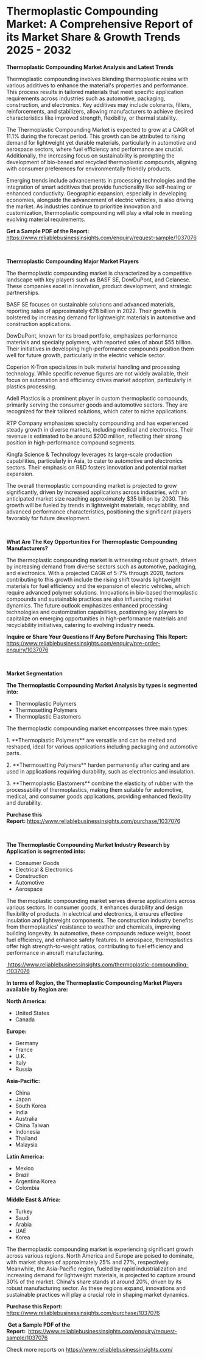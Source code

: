 <p><h1>Thermoplastic Compounding Market: A Comprehensive Report of its Market Share & Growth Trends 2025 - 2032</h1></p><p><strong>Thermoplastic Compounding Market Analysis and Latest Trends</strong></p>
<p><p>Thermoplastic compounding involves blending thermoplastic resins with various additives to enhance the material's properties and performance. This process results in tailored materials that meet specific application requirements across industries such as automotive, packaging, construction, and electronics. Key additives may include colorants, fillers, reinforcements, and stabilizers, allowing manufacturers to achieve desired characteristics like improved strength, flexibility, or thermal stability.</p><p>The Thermoplastic Compounding Market is expected to grow at a CAGR of 11.1% during the forecast period. This growth can be attributed to rising demand for lightweight yet durable materials, particularly in automotive and aerospace sectors, where fuel efficiency and performance are crucial. Additionally, the increasing focus on sustainability is prompting the development of bio-based and recycled thermoplastic compounds, aligning with consumer preferences for environmentally friendly products. </p><p>Emerging trends include advancements in processing technologies and the integration of smart additives that provide functionality like self-healing or enhanced conductivity. Geographic expansion, especially in developing economies, alongside the advancement of electric vehicles, is also driving the market. As industries continue to prioritize innovation and customization, thermoplastic compounding will play a vital role in meeting evolving material requirements.</p></p>
<p><strong>Get a Sample PDF of the Report:&nbsp;</strong> <a href="https://www.reliablebusinessinsights.com/enquiry/request-sample/1037076?utm_campaign=3499&utm_medium=2&utm_source=Github&utm_content=ia&utm_term=01042025&utm_id=thermoplastic-compounding">https://www.reliablebusinessinsights.com/enquiry/request-sample/1037076</a></p>
<p>&nbsp;</p>
<p><strong>Thermoplastic Compounding Major Market Players</strong></p>
<p><p>The thermoplastic compounding market is characterized by a competitive landscape with key players such as BASF SE, DowDuPont, and Celanese. These companies excel in innovation, product development, and strategic partnerships.</p><p>BASF SE focuses on sustainable solutions and advanced materials, reporting sales of approximately €78 billion in 2022. Their growth is bolstered by increasing demand for lightweight materials in automotive and construction applications.</p><p>DowDuPont, known for its broad portfolio, emphasizes performance materials and specialty polymers, with reported sales of about $55 billion. Their initiatives in developing high-performance compounds position them well for future growth, particularly in the electric vehicle sector.</p><p>Coperion K-Tron specializes in bulk material handling and processing technology. While specific revenue figures are not widely available, their focus on automation and efficiency drives market adoption, particularly in plastics processing.</p><p>Adell Plastics is a prominent player in custom thermoplastic compounds, primarily serving the consumer goods and automotive sectors. They are recognized for their tailored solutions, which cater to niche applications.</p><p>RTP Company emphasizes specialty compounding and has experienced steady growth in diverse markets, including medical and electronics. Their revenue is estimated to be around $200 million, reflecting their strong position in high-performance compound segments.</p><p>Kingfa Science & Technology leverages its large-scale production capabilities, particularly in Asia, to cater to automotive and electronics sectors. Their emphasis on R&D fosters innovation and potential market expansion.</p><p>The overall thermoplastic compounding market is projected to grow significantly, driven by increased applications across industries, with an anticipated market size reaching approximately $35 billion by 2030. This growth will be fueled by trends in lightweight materials, recyclability, and advanced performance characteristics, positioning the significant players favorably for future development.</p></p>
<p>&nbsp;</p>
<p><strong>What Are The Key Opportunities For Thermoplastic Compounding Manufacturers?</strong></p>
<p><p>The thermoplastic compounding market is witnessing robust growth, driven by increasing demand from diverse sectors such as automotive, packaging, and electronics. With a projected CAGR of 5-7% through 2028, factors contributing to this growth include the rising shift towards lightweight materials for fuel efficiency and the expansion of electric vehicles, which require advanced polymer solutions. Innovations in bio-based thermoplastic compounds and sustainable practices are also influencing market dynamics. The future outlook emphasizes enhanced processing technologies and customization capabilities, positioning key players to capitalize on emerging opportunities in high-performance materials and recyclability initiatives, catering to evolving industry needs.</p></p>
<p><strong>Inquire or Share Your Questions If Any Before Purchasing This Report:</strong> <a href="https://www.reliablebusinessinsights.com/enquiry/pre-order-enquiry/1037076?utm_campaign=3499&utm_medium=2&utm_source=Github&utm_content=ia&utm_term=01042025&utm_id=thermoplastic-compounding">https://www.reliablebusinessinsights.com/enquiry/pre-order-enquiry/1037076</a></p>
<p>&nbsp;</p>
<p><strong>Market Segmentation</strong></p>
<p><strong>The Thermoplastic Compounding Market Analysis by types is segmented into:</strong></p>
<p><ul><li>Thermoplastic Polymers</li><li>Thermosetting Polymers</li><li>Thermoplastic Elastomers</li></ul></p>
<p><p>The thermoplastic compounding market encompasses three main types: </p><p>1. **Thermoplastic Polymers** are versatile and can be melted and reshaped, ideal for various applications including packaging and automotive parts. </p><p>2. **Thermosetting Polymers** harden permanently after curing and are used in applications requiring durability, such as electronics and insulation. </p><p>3. **Thermoplastic Elastomers** combine the elasticity of rubber with the processability of thermoplastics, making them suitable for automotive, medical, and consumer goods applications, providing enhanced flexibility and durability.</p></p>
<p><strong>Purchase this Report:&nbsp;</strong><a href="https://www.reliablebusinessinsights.com/purchase/1037076?utm_campaign=3499&utm_medium=2&utm_source=Github&utm_content=ia&utm_term=01042025&utm_id=thermoplastic-compounding">https://www.reliablebusinessinsights.com/purchase/1037076</a></p>
<p>&nbsp;</p>
<p><strong>The Thermoplastic Compounding Market Industry Research by Application is segmented into:</strong></p>
<p><ul><li>Consumer Goods</li><li>Electrical & Electronics</li><li>Construction</li><li>Automotive</li><li>Aerospace</li></ul></p>
<p><p>The thermoplastic compounding market serves diverse applications across various sectors. In consumer goods, it enhances durability and design flexibility of products. In electrical and electronics, it ensures effective insulation and lightweight components. The construction industry benefits from thermoplastics' resistance to weather and chemicals, improving building longevity. In automotive, these compounds reduce weight, boost fuel efficiency, and enhance safety features. In aerospace, thermoplastics offer high strength-to-weight ratios, contributing to fuel efficiency and performance in aircraft manufacturing.</p></p>
<p><a href="https://www.reliablebusinessinsights.com/thermoplastic-compounding-r1037076?utm_campaign=3499&utm_medium=2&utm_source=Github&utm_content=ia&utm_term=01042025&utm_id=thermoplastic-compounding">&nbsp;https://www.reliablebusinessinsights.com/thermoplastic-compounding-r1037076</a></p>
<p><strong>In terms of Region, the Thermoplastic Compounding Market Players available by Region are:</strong></p>
<p>
    <p> <strong> North America: </strong>
        <ul>
            <li>United States</li>
            <li>Canada</li>
        </ul>
        </p> 
    <p> <strong> Europe: </strong>
        <ul>
            <li>Germany</li>
            <li>France</li>
            <li>U.K.</li>
            <li>Italy</li>
            <li>Russia</li>
        </ul>
        </p> 
    <p> <strong> Asia-Pacific: </strong>
        <ul>
            <li>China</li>
            <li>Japan</li>
            <li>South Korea</li>
            <li>India</li>
            <li>Australia</li>
            <li>China Taiwan</li>
            <li>Indonesia</li>
            <li>Thailand</li>
            <li>Malaysia</li>
        </ul>
        </p> 
    <p> <strong> Latin America: </strong>
        <ul>
            <li>Mexico</li>
            <li>Brazil</li>
            <li>Argentina Korea</li>
            <li>Colombia</li>
        </ul>
        </p> 
    <p> <strong> Middle East & Africa: </strong>
        <ul>
            <li>Turkey</li>
            <li>Saudi</li>
            <li>Arabia</li>
            <li>UAE</li>
            <li>Korea</li>
        </ul>
    </p>
    </p>
<p><p>The thermoplastic compounding market is experiencing significant growth across various regions. North America and Europe are poised to dominate, with market shares of approximately 25% and 27%, respectively. Meanwhile, the Asia-Pacific region, fueled by rapid industrialization and increasing demand for lightweight materials, is projected to capture around 30% of the market. China's share stands at around 20%, driven by its robust manufacturing sector. As these regions expand, innovations and sustainable practices will play a crucial role in shaping market dynamics.</p></p>
<p><strong>Purchase this Report: </strong><a href="https://www.reliablebusinessinsights.com/purchase/1037076?utm_campaign=3499&utm_medium=2&utm_source=Github&utm_content=ia&utm_term=01042025&utm_id=thermoplastic-compounding">https://www.reliablebusinessinsights.com/purchase/1037076</a></p>
<p>&nbsp;<strong>Get a Sample PDF of the Report:&nbsp;&nbsp;</strong><a href="https://www.reliablebusinessinsights.com/enquiry/request-sample/1037076?utm_campaign=3499&utm_medium=2&utm_source=Github&utm_content=ia&utm_term=01042025&utm_id=thermoplastic-compounding">https://www.reliablebusinessinsights.com/enquiry/request-sample/1037076</a></p>
<p><strong></strong></p>
<p>Check more reports on <a href="https://www.reliablebusinessinsights.com/?utm_campaign=3499&utm_medium=2&utm_source=Github&utm_content=ia&utm_term=01042025&utm_id=thermoplastic-compounding">https://www.reliablebusinessinsights.com/</a></p>